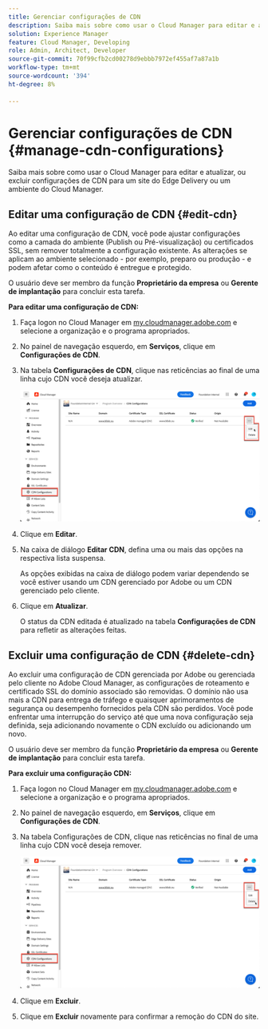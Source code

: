 ```yaml
---
title: Gerenciar configurações de CDN
description: Saiba mais sobre como usar o Cloud Manager para editar e atualizar, ou excluir configurações de CDN para um site do Edge Delivery ou um ambiente do Cloud Manager.
solution: Experience Manager
feature: Cloud Manager, Developing
role: Admin, Architect, Developer
source-git-commit: 70f99cfb2cd00278d9ebbb7972ef455af7a87a1b
workflow-type: tm+mt
source-wordcount: '394'
ht-degree: 8%

---
```



# Gerenciar configurações de CDN {#manage-cdn-configurations}

Saiba mais sobre como usar o Cloud Manager para editar e atualizar, ou excluir configurações de CDN para um site do Edge Delivery ou um ambiente do Cloud Manager.

## Editar uma configuração de CDN {#edit-cdn}

Ao editar uma configuração de CDN, você pode ajustar configurações como a camada do ambiente (Publish ou Pré-visualização) ou certificados SSL, sem remover totalmente a configuração existente. As alterações se aplicam ao ambiente selecionado - por exemplo, preparo ou produção - e podem afetar como o conteúdo é entregue e protegido.

O usuário deve ser membro da função **Proprietário da empresa** ou **Gerente de implantação** para concluir esta tarefa.

**Para editar uma configuração de CDN:**

1. Faça logon no Cloud Manager em [my.cloudmanager.adobe.com](https://my.cloudmanager.adobe.com/) e selecione a organização e o programa apropriados.

1. No painel de navegação esquerdo, em **Serviços**, clique em **Configurações de CDN**.

1. Na tabela **Configurações de CDN**, clique nas reticências ao final de uma linha cujo CDN você deseja atualizar.

   ![Editando uma configuração de CDN](/help/implementing/cloud-manager/assets/cdn-config-edit.png)

1. Clique em **Editar**.

1. Na caixa de diálogo **Editar CDN**, defina uma ou mais das opções na respectiva lista suspensa.

   As opções exibidas na caixa de diálogo podem variar dependendo se você estiver usando um CDN gerenciado por Adobe ou um CDN gerenciado pelo cliente.

1. Clique em **Atualizar**.

   O status da CDN editada é atualizado na tabela **Configurações de CDN** para refletir as alterações feitas.


## Excluir uma configuração de CDN {#delete-cdn}

Ao excluir uma configuração de CDN gerenciada por Adobe ou gerenciada pelo cliente no Adobe Cloud Manager, as configurações de roteamento e certificado SSL do domínio associado são removidas. O domínio não usa mais a CDN para entrega de tráfego e quaisquer aprimoramentos de segurança ou desempenho fornecidos pela CDN são perdidos. Você pode enfrentar uma interrupção do serviço até que uma nova configuração seja definida, seja adicionando novamente o CDN excluído ou adicionando um novo.

O usuário deve ser membro da função **Proprietário da empresa** ou **Gerente de implantação** para concluir esta tarefa.

**Para excluir uma configuração CDN:**

1. Faça logon no Cloud Manager em [my.cloudmanager.adobe.com](https://my.cloudmanager.adobe.com/) e selecione a organização e o programa apropriados.

1. No painel de navegação esquerdo, em **Serviços**, clique em **Configurações de CDN**.

1. Na tabela Configurações de CDN, clique nas reticências no final de uma linha cujo CDN você deseja remover.

   ![Excluindo uma configuração de CDN](/help/implementing/cloud-manager/assets/cdn-config-delete.png)

1. Clique em **Excluir**.
1. Clique em **Excluir** novamente para confirmar a remoção do CDN do site.


